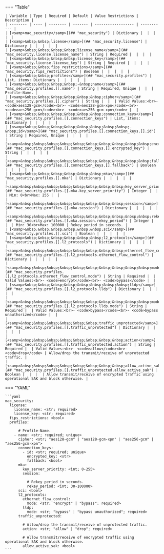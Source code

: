 <!--
  ~ Copyright (c) 2025 Arista Networks, Inc.
  ~ Use of this source code is governed by the Apache License 2.0
  ~ that can be found in the LICENSE file.
  -->
=== "Table"

    | Variable | Type | Required | Default | Value Restrictions | Description |
    | -------- | ---- | -------- | ------- | ------------------ | ----------- |
    | [<samp>mac_security</samp>](## "mac_security") | Dictionary |  |  |  |  |
    | [<samp>&nbsp;&nbsp;license</samp>](## "mac_security.license") | Dictionary |  |  |  |  |
    | [<samp>&nbsp;&nbsp;&nbsp;&nbsp;license_name</samp>](## "mac_security.license.license_name") | String | Required |  |  |  |
    | [<samp>&nbsp;&nbsp;&nbsp;&nbsp;license_key</samp>](## "mac_security.license.license_key") | String | Required |  |  |  |
    | [<samp>&nbsp;&nbsp;fips_restrictions</samp>](## "mac_security.fips_restrictions") | Boolean |  |  |  |  |
    | [<samp>&nbsp;&nbsp;profiles</samp>](## "mac_security.profiles") | List, items: Dictionary |  |  |  |  |
    | [<samp>&nbsp;&nbsp;&nbsp;&nbsp;-&nbsp;name</samp>](## "mac_security.profiles.[].name") | String | Required, Unique |  |  | Profile-Name. |
    | [<samp>&nbsp;&nbsp;&nbsp;&nbsp;&nbsp;&nbsp;cipher</samp>](## "mac_security.profiles.[].cipher") | String |  |  | Valid Values:<br>- <code>aes128-gcm</code><br>- <code>aes128-gcm-xpn</code><br>- <code>aes256-gcm</code><br>- <code>aes256-gcm-xpn</code> |  |
    | [<samp>&nbsp;&nbsp;&nbsp;&nbsp;&nbsp;&nbsp;connection_keys</samp>](## "mac_security.profiles.[].connection_keys") | List, items: Dictionary |  |  |  |  |
    | [<samp>&nbsp;&nbsp;&nbsp;&nbsp;&nbsp;&nbsp;&nbsp;&nbsp;-&nbsp;id</samp>](## "mac_security.profiles.[].connection_keys.[].id") | String | Required, Unique |  |  |  |
    | [<samp>&nbsp;&nbsp;&nbsp;&nbsp;&nbsp;&nbsp;&nbsp;&nbsp;&nbsp;&nbsp;encrypted_key</samp>](## "mac_security.profiles.[].connection_keys.[].encrypted_key") | String |  |  |  |  |
    | [<samp>&nbsp;&nbsp;&nbsp;&nbsp;&nbsp;&nbsp;&nbsp;&nbsp;&nbsp;&nbsp;fallback</samp>](## "mac_security.profiles.[].connection_keys.[].fallback") | Boolean |  |  |  |  |
    | [<samp>&nbsp;&nbsp;&nbsp;&nbsp;&nbsp;&nbsp;mka</samp>](## "mac_security.profiles.[].mka") | Dictionary |  |  |  |  |
    | [<samp>&nbsp;&nbsp;&nbsp;&nbsp;&nbsp;&nbsp;&nbsp;&nbsp;key_server_priority</samp>](## "mac_security.profiles.[].mka.key_server_priority") | Integer |  |  | Min: 0<br>Max: 255 |  |
    | [<samp>&nbsp;&nbsp;&nbsp;&nbsp;&nbsp;&nbsp;&nbsp;&nbsp;session</samp>](## "mac_security.profiles.[].mka.session") | Dictionary |  |  |  |  |
    | [<samp>&nbsp;&nbsp;&nbsp;&nbsp;&nbsp;&nbsp;&nbsp;&nbsp;&nbsp;&nbsp;rekey_period</samp>](## "mac_security.profiles.[].mka.session.rekey_period") | Integer |  |  | Min: 30<br>Max: 100000 | Rekey period in seconds. |
    | [<samp>&nbsp;&nbsp;&nbsp;&nbsp;&nbsp;&nbsp;sci</samp>](## "mac_security.profiles.[].sci") | Boolean |  |  |  |  |
    | [<samp>&nbsp;&nbsp;&nbsp;&nbsp;&nbsp;&nbsp;l2_protocols</samp>](## "mac_security.profiles.[].l2_protocols") | Dictionary |  |  |  |  |
    | [<samp>&nbsp;&nbsp;&nbsp;&nbsp;&nbsp;&nbsp;&nbsp;&nbsp;ethernet_flow_control</samp>](## "mac_security.profiles.[].l2_protocols.ethernet_flow_control") | Dictionary |  |  |  |  |
    | [<samp>&nbsp;&nbsp;&nbsp;&nbsp;&nbsp;&nbsp;&nbsp;&nbsp;&nbsp;&nbsp;mode</samp>](## "mac_security.profiles.[].l2_protocols.ethernet_flow_control.mode") | String | Required |  | Valid Values:<br>- <code>encrypt</code><br>- <code>bypass</code> |  |
    | [<samp>&nbsp;&nbsp;&nbsp;&nbsp;&nbsp;&nbsp;&nbsp;&nbsp;lldp</samp>](## "mac_security.profiles.[].l2_protocols.lldp") | Dictionary |  |  |  |  |
    | [<samp>&nbsp;&nbsp;&nbsp;&nbsp;&nbsp;&nbsp;&nbsp;&nbsp;&nbsp;&nbsp;mode</samp>](## "mac_security.profiles.[].l2_protocols.lldp.mode") | String | Required |  | Valid Values:<br>- <code>bypass</code><br>- <code>bypass unauthorized</code> |  |
    | [<samp>&nbsp;&nbsp;&nbsp;&nbsp;&nbsp;&nbsp;traffic_unprotected</samp>](## "mac_security.profiles.[].traffic_unprotected") | Dictionary |  |  |  |  |
    | [<samp>&nbsp;&nbsp;&nbsp;&nbsp;&nbsp;&nbsp;&nbsp;&nbsp;action</samp>](## "mac_security.profiles.[].traffic_unprotected.action") | String | Required |  | Valid Values:<br>- <code>allow</code><br>- <code>drop</code> | Allow/drop the transmit/receive of unprotected traffic. |
    | [<samp>&nbsp;&nbsp;&nbsp;&nbsp;&nbsp;&nbsp;&nbsp;&nbsp;allow_active_sak</samp>](## "mac_security.profiles.[].traffic_unprotected.allow_active_sak") | Boolean |  |  |  | Allow transmit/receive of encrypted traffic using operational SAK and block otherwise. |

=== "YAML"

    ```yaml
    mac_security:
      license:
        license_name: <str; required>
        license_key: <str; required>
      fips_restrictions: <bool>
      profiles:

          # Profile-Name.
        - name: <str; required; unique>
          cipher: <str; "aes128-gcm" | "aes128-gcm-xpn" | "aes256-gcm" | "aes256-gcm-xpn">
          connection_keys:
            - id: <str; required; unique>
              encrypted_key: <str>
              fallback: <bool>
          mka:
            key_server_priority: <int; 0-255>
            session:

              # Rekey period in seconds.
              rekey_period: <int; 30-100000>
          sci: <bool>
          l2_protocols:
            ethernet_flow_control:
              mode: <str; "encrypt" | "bypass"; required>
            lldp:
              mode: <str; "bypass" | "bypass unauthorized"; required>
          traffic_unprotected:

            # Allow/drop the transmit/receive of unprotected traffic.
            action: <str; "allow" | "drop"; required>

            # Allow transmit/receive of encrypted traffic using operational SAK and block otherwise.
            allow_active_sak: <bool>
    ```
